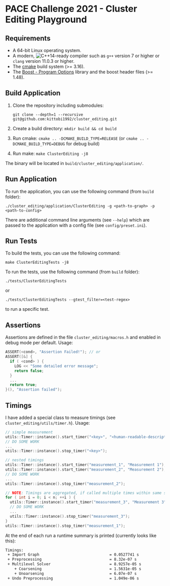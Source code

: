 # PACE Challenge 2021 - Cluster Editing Playground

Requirements
-----------

  - A 64-bit Linux operating system.
  - A modern, ![C++14](https://img.shields.io/badge/C++-17-blue.svg?style=flat)-ready compiler such as `g++` version 7 or higher or `clang` version 11.0.3 or higher.
 - The [cmake][cmake] build system (>= 3.16).
 - The [Boost - Program Options][Boost.Program_options] library and the boost header files (>= 1.48).

Build Application
-----------

1. Clone the repository including submodules:

   ```git clone --depth=1 --recursive git@github.com:kittobi1992/cluster_editing.git```
2. Create a build directory: `mkdir build && cd build`
3. Run cmake: `cmake .. -DCMAKE_BUILD_TYPE=RELEASE` (or `cmake .. -DCMAKE_BUILD_TYPE=DEBUG` for debug build)
4. Run make: `make ClusterEditing -j8`

The binary will be located in `build/cluster_editing/application/`.

Run Application
-----------

To run the application, you can use the following command (from `build` folder):

    ./cluster_editing/application/ClusterEditing -g <path-to-graph> -p <path-to-config>

There are additional command line arguments (see `--help`) which are passed to the application with a config file (see `config/preset.ini`).

Run Tests
-----------

To build the tests, you can use the following command:

    make ClusterEditingTests -j8

To run the tests, use the following command (from `build` folder):

    ./tests/ClusterEditingTests

or

    ./tests/ClusterEditingTests --gtest_filter=<test-regex>

to run a specific test.

Assertions
-----------

Assertions are defined in the file `cluster_editing/macros.h` and enabled in debug mode per default. Usage:

```cpp
ASSERT(<cond>, "Assertion Failed!"); // or
ASSERT([&] {
  if ( <cond> ) {
    LOG << "Some detailed error message";
    return false;
  }
  ...
  return true;
}(), "Assertion failed");
```

Timings
-----------

I have added a special class to measure timings (see `cluster_editing/utils/timer.h`). Usage:

```cpp
// simple measurement
utils::Timer::instance().start_timer("<key>", "<human-readable-description>");
// DO SOME WORK
...
utils::Timer::instance().stop_timer("<key>");

// nested timings
utils::Timer::instance().start_timer("measurement_1", "Measurement 1");
utils::Timer::instance().start_timer("measurement_2", "Measurement 2");
// DO SOME WORK
...
utils::Timer::instance().stop_timer("measurement_2");

// NOTE: Timings are aggregated, if called multiple times within same scope
for ( int i = 0; i < n; ++i ) {
  utils::Timer::instance().start_timer("measurement_3", "Measurement 3");
  // DO SOME WORK
  ...
  utils::Timer::instance().stop_timer("measurement_3");
}
utils::Timer::instance().stop_timer("measurement_1");
```

At the end of each run a runtime summary is printed (currently looks like this):

```bash
Timings:
 + Import Graph                               = 0.0527741 s
 + Preprocessing                              = 8.32e-07 s
 + Multilevel Solver                          = 8.9257e-05 s
    + Coarsening                              = 1.5631e-05 s
    + Unoarsening                             = 6.07e-07 s
 + Undo Preprocessing                         = 1.049e-06 s
```


 [cmake]: http://www.cmake.org/ "CMake tool"
[Boost.Program_options]: http://www.boost.org/doc/libs/1_58_0/doc/html/program_options.html